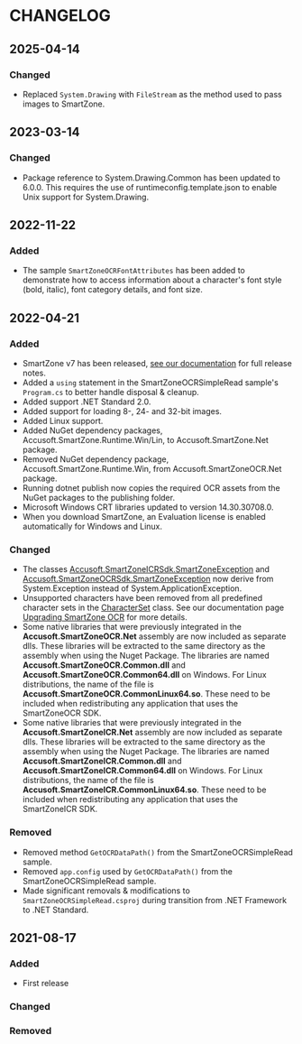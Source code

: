 # CHANGELOG

## 2025-04-14

### Changed

- Replaced `System.Drawing` with `FileStream` as the method used to pass images to SmartZone.

## 2023-03-14

### Changed

- Package reference to System.Drawing.Common has been updated to 6.0.0. This requires the use of runtimeconfig.template.json to enable Unix support for System.Drawing.

## 2022-11-22

### Added

- The sample `SmartZoneOCRFontAttributes` has been added to demonstrate how to access information about a character's font style (bold, italic), font category details, and font size.

## 2022-04-21

### Added

- SmartZone v7 has been released, [see our documentation](https://help.accusoft.com/SmartZone/latest/dotnet/webframe.html#overview.html) for full release notes.
- Added a `using` statement in the SmartZoneOCRSimpleRead sample's `Program.cs` to better handle disposal & cleanup.
- Added support .NET Standard 2.0.
- Added support for loading 8-, 24- and 32-bit images.
- Added Linux support.
- Added NuGet dependency packages, Accusoft.SmartZone.Runtime.Win/Lin, to Accusoft.SmartZone.Net package.
- Removed NuGet dependency package, Accusoft.SmartZone.Runtime.Win, from Accusoft.SmartZoneOCR.Net package.
- Running dotnet publish now copies the required OCR assets from the NuGet packages to the publishing folder.
- Microsoft Windows CRT libraries updated to version 14.30.30708.0.
- When you download SmartZone, an Evaluation license is enabled automatically for Windows and Linux.

### Changed

- The classes [Accusoft.SmartZoneICRSdk.SmartZoneException](https://help.accusoft.com/SmartZone/latest/dotnet/webframe.html#Accusoft.SmartZoneICR.Net~Accusoft.SmartZoneICRSdk.SmartZoneException.html)
    and [Accusoft.SmartZoneOCRSdk.SmartZoneException](https://help.accusoft.com/SmartZone/latest/dotnet/webframe.html#Accusoft.SmartZoneOCR.Net~Accusoft.SmartZoneOCRSdk.SmartZoneException.html)
    now derive from System.Exception instead of System.ApplicationException.
- Unsupported characters have been removed from all predefined character sets in the [CharacterSet](https://help.accusoft.com/SmartZone/latest/dotnet/webframe.html#Accusoft.SmartZoneOCR.Net~Accusoft.SmartZoneOCRSdk.CharacterSet.html) class. See our documentation page [Upgrading SmartZone OCR](https://help.accusoft.com/SmartZone/latest/dotnet/webframe.html#Upgrading_SmartZone_OCR.html) for more details.
- Some native libraries that were previously integrated in the **Accusoft.SmartZoneOCR.Net** assembly are now included as separate dlls. These libraries will be extracted to the same directory as the assembly when using the Nuget Package. The libraries are named **Accusoft.SmartZoneOCR.Common.dll** and **Accusoft.SmartZoneOCR.Common64.dll** on Windows. For Linux distributions, the name of the file is **Accusoft.SmartZoneOCR.CommonLinux64.so**. These need to be included when redistributing any application that uses the SmartZoneOCR SDK.
- Some native libraries that were previously integrated in the **Accusoft.SmartZoneICR.Net** assembly are now included as separate dlls. These libraries will be extracted to the same directory as the assembly when using the Nuget Package. The libraries are named **Accusoft.SmartZoneICR.Common.dll** and **Accusoft.SmartZoneICR.Common64.dll** on Windows. For Linux distributions, the name of the file is **Accusoft.SmartZoneICR.CommonLinux64.so**. These need to be included when redistributing any application that uses the SmartZoneICR SDK.

### Removed

- Removed method `GetOCRDataPath()` from the SmartZoneOCRSimpleRead sample.
- Removed `app.config` used by `GetOCRDataPath()` from the SmartZoneOCRSimpleRead sample.
- Made significant removals & modifications to `SmartZoneOCRSimpleRead.csproj` during transition from .NET Framework to .NET Standard.

## 2021-08-17

### Added

- First release

### Changed

### Removed
